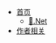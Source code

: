 <!-- _navbar.md -->
<!-- 头部菜单 -->

<!-- - [Home](/) -->

- [<span class="iconfont icon-icon_fabu"></span> 首页](/)
  - [🚀.Net](/Net/README ".Net ")
- [作者相关](/Author/README)
